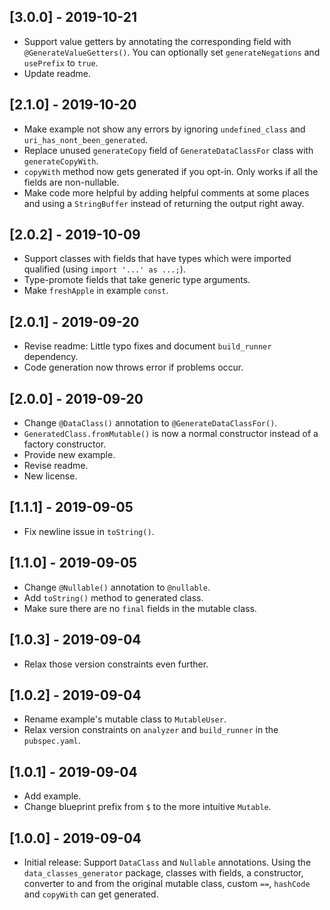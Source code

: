 ## [3.0.0] - 2019-10-21

- Support value getters by annotating the corresponding field with
  `@GenerateValueGetters()`. You can optionally set `generateNegations` and
  `usePrefix` to `true`.
- Update readme.

## [2.1.0] - 2019-10-20

- Make example not show any errors by ignoring `undefined_class` and
  `uri_has_nont_been_generated`.
- Replace unused `generateCopy` field of `GenerateDataClassFor` class with
  `generateCopyWith`.
- `copyWith` method now gets generated if you opt-in. Only works if all the
  fields are non-nullable.
- Make code more helpful by adding helpful comments at some places and using a
  `StringBuffer` instead of returning the output right away.

## [2.0.2] - 2019-10-09

- Support classes with fields that have types which were imported qualified
  (using `import '...' as ...;`).
- Type-promote fields that take generic type arguments.
- Make `freshApple` in example `const`.

## [2.0.1] - 2019-09-20

- Revise readme: Little typo fixes and document `build_runner` dependency.
- Code generation now throws error if problems occur.

## [2.0.0] - 2019-09-20

- Change `@DataClass()` annotation to `@GenerateDataClassFor()`.
- `GeneratedClass.fromMutable()` is now a normal constructor instead of a
  factory constructor.
- Provide new example.
- Revise readme.
- New license.

## [1.1.1] - 2019-09-05

- Fix newline issue in `toString()`.

## [1.1.0] - 2019-09-05

- Change `@Nullable()` annotation to `@nullable`.
- Add `toString()` method to generated class.
- Make sure there are no `final` fields in the mutable class.

## [1.0.3] - 2019-09-04

- Relax those version constraints even further.

## [1.0.2] - 2019-09-04

- Rename example's mutable class to `MutableUser`.
- Relax version constraints on `analyzer` and `build_runner` in the
  `pubspec.yaml`.

## [1.0.1] - 2019-09-04

- Add example.
- Change blueprint prefix from `$` to the more intuitive `Mutable`.

## [1.0.0] - 2019-09-04

- Initial release: Support `DataClass` and `Nullable` annotations. Using the
  `data_classes_generator` package, classes with fields, a constructor,
  converter to and from the original mutable class, custom `==`, `hashCode` and
  `copyWith` can get generated.
